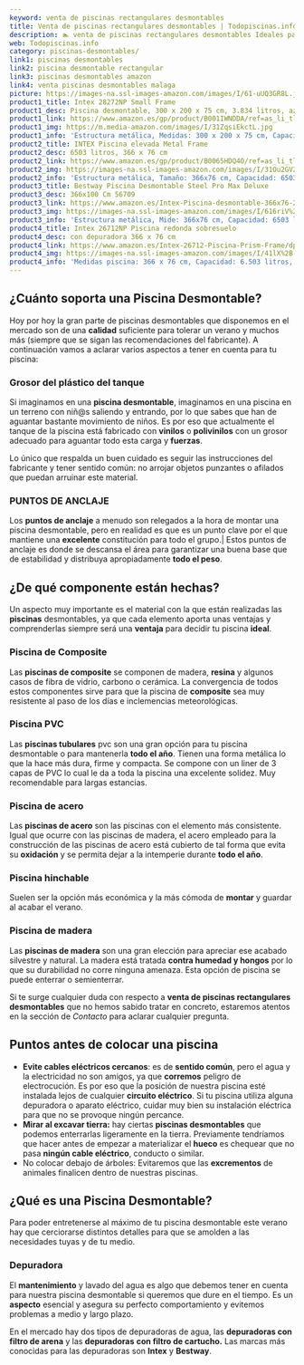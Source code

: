 ```yaml
---
keyword: venta de piscinas rectangulares desmontables
title: Venta de piscinas rectangulares desmontables | Todopiscinas.info
description: 🏊 venta de piscinas rectangulares desmontables Ideales para este verano 2021. Aquí puedes comprar venta de piscinas rectangulares desmontables y comparar con otras similares. No dejes escapar venta de piscinas rectangulares desmontables a un precio realmente tentador.
web: Todopiscinas.info
category: piscinas-desmontables/
link1: piscinas desmontables
link2: piscina desmontable rectangular
link3: piscinas desmontables amazon
link4: venta piscinas desmontables malaga
picture: https://images-na.ssl-images-amazon.com/images/I/61-uUQ3GR8L.jpg
product1_title: Intex 28272NP Small Frame
product1_desc: Piscina desmontable, 300 x 200 x 75 cm, 3.834 litros, azul
product1_link: https://www.amazon.es/gp/product/B001IWNDDA/ref=as_li_tl?ie=UTF8&camp=3638&creative=24630&creativeASIN=B001IWNDDA&linkCode=as2&tag=todopiscinas0e-21&linkId=25b9d647487c889cb6ef56ed63f50ca1
product1_img: https://m.media-amazon.com/images/I/31ZqsiEkctL.jpg
product1_info: 'Estructura metálica, Medidas: 300 x 200 x 75 cm, Capacidad: 3.834 litros, Para 6 personas (+ 6 años), Fácil montaje, Forma rectangular'
product2_title: INTEX Piscina elevada Metal Frame
product2_desc: 6503 litros, 366 x 76 cm
product2_link: https://www.amazon.es/gp/product/B0065HDQ4O/ref=as_li_tl?ie=UTF8&camp=3638&creative=24630&creativeASIN=B0065HDQ4O&linkCode=as2&tag=todopiscinas0e-21&linkId=ed2430e3ba564d3527ee103df33ed7b3
product2_img: https://images-na.ssl-images-amazon.com/images/I/31Ou2GV2SAL.jpg
product2_info: 'Estructura metálica, Tamaño: 366x76 cm, Capacidad: 6503 litros, Forma circular, De 4 a 7 personas (+6 años)'
product3_title: Bestway Piscina Desmontable Steel Pro Max Deluxe
product3_desc: 366x100 Cm 56709
product3_link: https://www.amazon.es/Intex-Piscina-desmontable-366x76-28210NP/dp/B0065HDQ4O?__mk_es_ES=%C3%85M%C3%85%C5%BD%C3%95%C3%91&crid=25UQGV9HG2INI&dchild=1&keywords=piscinas+desmontables&qid=1615854176&sprefix=piscinas+dem%2Caps%2C201&sr=8-5&linkCode=ll1&tag=todopiscinas0e-21&linkId=34f200977c6cbaab1f3f4d9ac0e64755&language=es_ES&ref_=as_li_ss_tl
product3_img: https://images-na.ssl-images-amazon.com/images/I/616riV%2BiY3L.jpg
product3_info: 'Estructura metálica, Mide: 366x76 cm, Capacidad: 6503 litros, De 4 a 7 personas mayores de 6 años, Forma circular, Tecnología Super-Tough'
product4_title: Intex 26712NP Piscina redonda sobresuelo
product4_desc: con depuradora 366 x 76 cm
product4_link: https://www.amazon.es/Intex-26712-Piscina-Prism-Frame/dp/B07FB823GL?__mk_es_ES=%C3%85M%C3%85%C5%BD%C3%95%C3%91&dchild=1&keywords=piscinas+desmontables+con+depuradora&qid=1615936418&sr=8-5&linkCode=ll1&tag=todopiscinas0e-21&linkId=d98699de7830cd471766fa1daa36de34&language=es_ES&ref_=as_li_ss_tl
product4_img: https://images-na.ssl-images-amazon.com/images/I/41lX%2B-YpibL.jpg
product4_info: 'Medidas piscina: 366 x 76 cm, Capacidad: 6.503 litros, Incluye depuradora de cartucha A, Lona resistente triple capa'
---
```




## ¿Cuánto soporta una Piscina Desmontable?

Hoy por hoy la gran parte de piscinas desmontables que disponemos en el mercado son de una **calidad** suficiente para tolerar un verano y muchos más (siempre que se sigan las recomendaciones del fabricante). A continuación vamos a aclarar varios aspectos a tener en cuenta para tu piscina:


### Grosor del plástico del tanque

Si imaginamos en una **piscina desmontable**, imaginamos en una piscina en un terreno con niñ@s saliendo y entrando, por lo que sabes que han de aguantar bastante movimiento de niños. Es por eso que actualmente el tanque de la piscina está fabricado con **vinilos** o **polivinilos** con un grosor adecuado para aguantar todo esta carga y **fuerzas**.

Lo único que respalda un	 buen cuidado es seguir las instrucciones del fabricante y tener sentido común: no arrojar objetos punzantes o afilados que puedan arruinar este material.


### PUNTOS DE ANCLAJE

Los **puntos de anclaje** a menudo son relegados a la hora de montar una piscina desmontable, pero en realidad es que es un punto clave por el que mantiene una **excelente** constitución para todo el grupo.| Estos puntos de anclaje es donde se descansa el área para garantizar una buena base que de estabilidad y distribuya apropiadamente **todo el peso**.


## ¿De qué componente están hechas?

Un aspecto muy importante es el material con la que están realizadas las **piscinas** desmontables, ya que cada elemento aporta unas ventajas y comprenderlas siempre será una **ventaja** para decidir tu piscina **ideal**.


### Piscina de Composite

Las **piscinas de composite** se componen de madera, **resina** y algunos casos de fibra de vidrio, carbono o cerámica. La convergencia de todos estos componentes sirve para que la piscina de **composite** sea muy resistente al paso de los días e inclemencias meteorológicas.


### Piscina  PVC

Las **piscinas tubulares** pvc son una gran opción para tu piscina desmontable o para mantenerla **todo el año**. Tienen una forma metálica lo que la hace más dura, firme y compacta. Se compone con un liner de 3 capas de PVC lo cual le da a toda la piscina una excelente solidez. Muy recomendable para largas estancias.


### Piscina de acero

Las **piscinas de acero** son las piscinas con el elemento más consistente. Igual que ocurre con las piscinas de madera, el acero empleado para la construcción de las piscinas de acero está cubierto de tal forma que evita su **oxidación** y se permita dejar a la intemperie durante **todo el año**.


### Piscina hinchable

Suelen ser la opción más económica y la más cómoda de **montar** y guardar al acabar el verano.


### Piscina de madera

Las **piscinas de madera** son una gran elección para apreciar ese acabado silvestre y natural. La madera está tratada **contra humedad y hongos** por lo que su durabilidad no corre ninguna amenaza. Esta opción de piscina se puede enterrar o semienterrar.

Si te surge cualquier duda con respecto a **venta de piscinas rectangulares desmontables** que no hemos sabido tratar en concreto, estaremos atentos en la sección de _Contacto_ para aclarar cualquier pregunta.


## Puntos antes de colocar una piscina



*   **Evite cables eléctricos cercanos**: es de **sentido común**, pero el agua y la electricidad no son amigos, ya que **corremos** peligro de electrocución. Es por eso que la posición de nuestra piscina esté instalada lejos de cualquier **circuito eléctrico**. Si tu piscina utiliza alguna depuradora o aparato eléctrico, cuidar muy bien su instalación eléctrica para que no se provoque ningún percance.
*   **Mirar al excavar tierra:** hay ciertas **piscinas desmontables** que podemos enterrarlas ligeramente en la tierra. Previamente tendríamos que hacer antes de empezar a materializar el **hueco** es chequear que no pasa **ningún cable eléctrico**, conducto o similar.
*   No colocar debajo de árboles: Evitaremos que las **excrementos** de animales finalicen dentro de nuestras piscinas.
## ¿Qué es una Piscina Desmontable?



Para poder entretenerse al máximo de tu piscina desmontable este verano  hay que cerciorarse distintos detalles para que se amolden a las necesidades tuyas y de tu medio.

<external-banner></external-banner>


<stats-list :link1=link1 :link2=link2 :link3=link3 :link4=link4 :category=category></stats-list>

<brand-panel :title=product1_title :desc=product1_desc :img=product1_img :link=product1_link></brand-panel>


### Depuradora

El **mantenimiento** y lavado del agua es algo que debemos tener en cuenta para nuestra piscina desmontable si queremos que dure en el tiempo. Es un **aspecto** esencial y asegura su perfecto comportamiento y evitemos problemas a medio y largo plazo.

En el mercado hay dos tipos de depuradoras de agua, las **depuradoras con filtro de arena** y  las **depuradoras** **con filtro de cartucho.** Las marcas más conocidas para las depuradoras son **Intex** y **Bestway**.